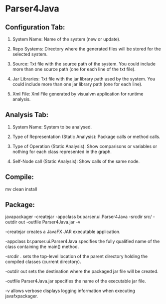 Parser4Java
===========

Configuration Tab: 
------------------
1. System Name: Name of the system (new or update).

2. Repo Systems: Directory where the generated files will be stored for the selected system.

3. Source: Txt file with the source path of the system. You could include more than one source path (one for each line of the txt file).

4. Jar Libraries: Txt file with the jar library path used by the system. 
You could include more than one jar library path (one for each line).

5. Xml File: Xml File generated by visualvm application for runtime analysis.

Analysis Tab: 
-------------
1. System Name: System to be analysed.

2. Type of Representation (Static Analysis): Package calls or method calls.

3. Type of Operation (Static Analysis): Show comparisons or variables or nothing for each class represented in the graph.

4. Self-Node call (Static Analysis): Show calls of the same node.

Compile:
--------
mv clean install  

Package:
--------

javapackager -createjar -appclass br.parser.ui.Parser4Java -srcdir src/ -outdir out -outfile Parser4Java.jar -v

-createjar creates a JavaFX JAR executable application.

-appclass br.parser.ui.Parser4Java specifies the fully qualified name of the class containing the main() method.

-srcdir . sets the top-level location of the parent directory holding the compiled classes (current directory).

-outdir out sets the destination where the packaged jar file will be created.

-outfile Parser4Java.jar specifies the name of the executable jar file.

-v allows verbose displays logging information when executing javafxpackager.
